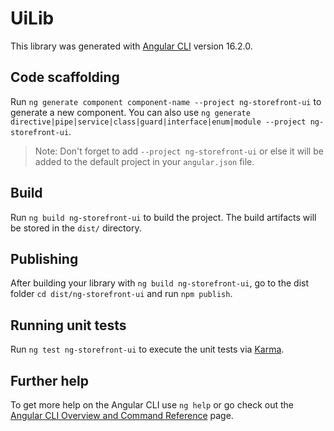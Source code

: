 # UiLib

This library was generated with [Angular CLI](https://github.com/angular/angular-cli) version 16.2.0.

## Code scaffolding

Run `ng generate component component-name --project ng-storefront-ui` to generate a new component. You can also use `ng generate directive|pipe|service|class|guard|interface|enum|module --project ng-storefront-ui`.

> Note: Don't forget to add `--project ng-storefront-ui` or else it will be added to the default project in your `angular.json` file.

## Build

Run `ng build ng-storefront-ui` to build the project. The build artifacts will be stored in the `dist/` directory.

## Publishing

After building your library with `ng build ng-storefront-ui`, go to the dist folder `cd dist/ng-storefront-ui` and run `npm publish`.

## Running unit tests

Run `ng test ng-storefront-ui` to execute the unit tests via [Karma](https://karma-runner.github.io).

## Further help

To get more help on the Angular CLI use `ng help` or go check out the [Angular CLI Overview and Command Reference](https://angular.io/cli) page.
